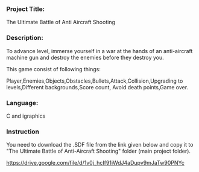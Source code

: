 ### Project Title:
The Ultimate Battle of Anti Aircraft Shooting

### Description:
To advance level, immerse yourself in a war at the hands of an anti-aircraft machine gun and destroy the enemies before they destroy you.

This game consist of following things:


Player,Enemies,Objects,Obstacles,Bullets,Attack,Collision,Upgrading to levels,Different backgrounds,Score count, Avoid death points,Game over.

### Language:
C and igraphics

### Instruction
You need to download the .SDF file from the link given below and copy it to "The Ultimate Battle of Anti-Aircraft Shooting" folder (main project folder).

https://drive.google.com/file/d/1v0j_hcIf91iWdJ4aDupv9mJaTw90PNYc
